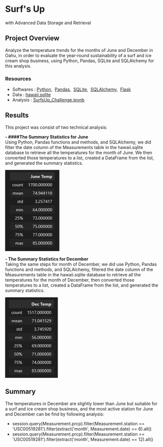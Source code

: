 # Surf's Up
with Advanced Data Storage and Retrieval

## Project Overview
Analyze the temperature trends for the months of June and December in Oahu, in order to evaluate the year-round sustainability of a surf and ice cream shop business, using Python, Pandas, SQLite and SQLAlchemy for this analysis.

### Resources
- Softwares : [Python](https://www.python.org/downloads/windows/),&nbsp; [Pandas](https://www.anaconda.com/products/distribution),&nbsp; [SQLite](https://docs.python.org/3/library/sqlite3.html),&nbsp; [SQLAlchemy](https://docs.sqlalchemy.org/en/14/intro.html),&nbsp; [Flask](https://flask.palletsprojects.com/en/2.1.x/tutorial/database/)
- Data : [hawaii.sqlite](hawaii.sqlite)
- Analysis : [SurfsUp_Challenge.ipynb](SurfsUp_Challenge.ipynb)


## Results
This project was consist of two technical analysis:

**- ####The Summary Statistics for June**<br/>
Using Python, Pandas functions and methods, and SQLAlchemy, we did filter the date column of the Measurements table in the hawaii.sqlite database to retrieve all the temperatures for the month of June. We then converted those temperatures to a list, created a DataFrame from the list, and generated the summary statistics.
<br/>

![june.png](images/june.png)
<br/>

**- The Summary Statistics for December** <br/>
Taking the same steps for month of December, we did use Python, Pandas functions and methods, and SQLAlchemy, filtered the date column of the Measurements table in the hawaii.sqlite database to retrieve all the temperatures for the month of December, then converted those temperatures to a list, created a DataFrame from the list, and generated the summary statistics.
<br/>

![december.png](images/december.png)


## Summary
The temperatures in December are slightly lower than June but suitable for a surf and ice cream shop business, and the most active station for June and December can be find by following analysis: <br/>
- session.query(Measurement.prcp).filter(Measurement.station == 'USC00519281').filter(extract('month', Measurement.date) == 6).all()
- session.query(Measurement.prcp).filter(Measurement.station == 'USC00519281').filter(extract('month', Measurement.date) == 12).all()

<br/>
 

